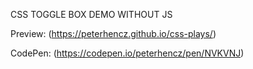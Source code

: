 CSS TOGGLE BOX DEMO WITHOUT JS

Preview: (https://peterhencz.github.io/css-plays/)

CodePen: (https://codepen.io/peterhencz/pen/NVKVNJ)
